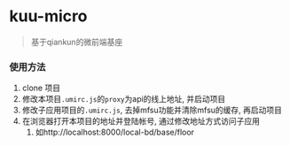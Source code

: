 # kuu-micro
>基于qiankun的微前端基座

### 使用方法
1. clone 项目
2. 修改本项目`.umirc.js`的`proxy`为api的线上地址, 并启动项目
3. 修改子应用项目的`.umirc.js`, 去掉mfsu功能并清除mfsu的缓存, 再启动项目
4. 在浏览器打开本项目的地址并登陆帐号, 通过修改地址方式访问子应用
   1. 如http://localhost:8000/local-bd/base/floor